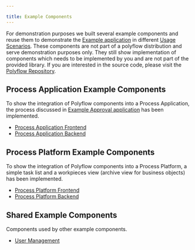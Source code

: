 ```yaml
---

title: Example Components
---
```


For demonstration purposes we built several example components and reuse them to demonstrate the [Example application](../example-approval.md) in
different [Usage Scenarios](../scenarios/). These components are not part of a polyflow distribution and serve demonstration
purposes only. They still show implementation of components which needs to be implemented by you and are not part of the provided library.
If you are interested in the source code, please visit the [Polyflow Repository](https://github.com/holunda-io/polyflow-examples).

## Process Application Example Components

To show the integration of Polyflow components into a Process Application, the process discussed in
[Example Approval application](../example-approval.md) has been implemented.

* [Process Application Frontend](pa-frontend.md)
* [Process Application Backend](pa-backend.md)

## Process Platform Example Components

To show the integration of Polyflow components into a Process Platform, a simple task list and
a workpieces view (archive view for business objects) has been implemented.

* [Process Platform Frontend](pp-frontend.md)
* [Process Platform Backend](pp-backend.md)

## Shared Example Components

Components used by other example components.

* [User Management](user-management.md)
